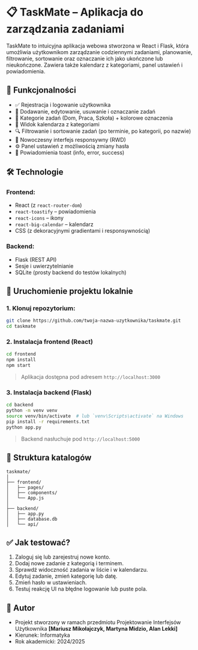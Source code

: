 # 📋 TaskMate – Aplikacja do zarządzania zadaniami

TaskMate to intuicyjna aplikacja webowa stworzona w React i Flask, która umożliwia użytkownikom zarządzanie codziennymi zadaniami, planowanie, filtrowanie, sortowanie oraz oznaczanie ich jako ukończone lub nieukończone. Zawiera także kalendarz z kategoriami, panel ustawień i powiadomienia.

## 📌 Funkcjonalności

- ✅ Rejestracja i logowanie użytkownika
- 📝 Dodawanie, edytowanie, usuwanie i oznaczanie zadań
- 📂 Kategorie zadań (Dom, Praca, Szkoła) + kolorowe oznaczenia
- 📅 Widok kalendarza z kategoriami
- 🔍 Filtrowanie i sortowanie zadań (po terminie, po kategorii, po nazwie)
- 🎨 Nowoczesny interfejs responsywny (RWD)
- ⚙️ Panel ustawień z możliwością zmiany hasła
- 🔔 Powiadomienia toast (info, error, success)

## 🛠️ Technologie

### Frontend:
- React (z `react-router-dom`)
- `react-toastify` – powiadomienia
- `react-icons` – ikony
- `react-big-calendar` – kalendarz
- CSS (z dekoracyjnymi gradientami i responsywnością)

### Backend:
- Flask (REST API)
- Sesje i uwierzytelnianie
- SQLite (prosty backend do testów lokalnych)

## 🚀 Uruchomienie projektu lokalnie

### 1. Klonuj repozytorium:

```bash
git clone https://github.com/twoja-nazwa-uzytkownika/taskmate.git
cd taskmate
```

### 2. Instalacja frontend (React)

```bash
cd frontend
npm install
npm start
```

> Aplikacja dostępna pod adresem `http://localhost:3000`

### 3. Instalacja backend (Flask)

```bash
cd backend
python -m venv venv
source venv/bin/activate  # lub `venv\Scripts\activate` na Windows
pip install -r requirements.txt
python app.py
```

> Backend nasłuchuje pod `http://localhost:5000`

## 📁 Struktura katalogów

```
taskmate/
│
├── frontend/
│   ├── pages/
│   ├── components/
│   └── App.js
│
├── backend/
│   ├── app.py
│   ├── database.db
│   └── api/
```

## ✅ Jak testować?

1. Zaloguj się lub zarejestruj nowe konto.
2. Dodaj nowe zadanie z kategorią i terminem.
3. Sprawdź widoczność zadania w liście i w kalendarzu.
4. Edytuj zadanie, zmień kategorię lub datę.
5. Zmień hasło w ustawieniach.
6. Testuj reakcję UI na błędne logowanie lub puste pola.

## 👤 Autor

- Projekt stworzony w ramach przedmiotu Projektowanie Interfejsów Użytkownika **[Mariusz Mikołajczyk, Martyna Midzio, Alan Lekki]**
- Kierunek: Informatyka
- Rok akademicki: 2024/2025